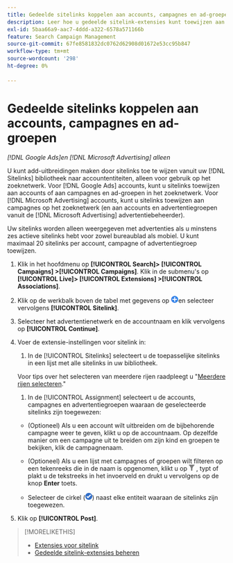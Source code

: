 ```yaml
---
title: Gedeelde sitelinks koppelen aan accounts, campagnes en ad-groepen
description: Leer hoe u gedeelde sitelink-extensies kunt toewijzen aan accounts, campagnes en advertentiegroepen.
exl-id: 5baa66a9-aac7-4ddd-a322-6578a571166b
feature: Search Campaign Management
source-git-commit: 67fe8581832dc0762d62908d01672e53cc95b847
workflow-type: tm+mt
source-wordcount: '298'
ht-degree: 0%

---
```


# Gedeelde sitelinks koppelen aan accounts, campagnes en ad-groepen

*[!DNL Google Ads]en [!DNL Microsoft Advertising] alleen*

U kunt add-uitbreidingen maken door sitelinks toe te wijzen vanuit uw [!DNL Sitelinks] bibliotheek naar accountentiteiten, alleen voor gebruik op het zoeknetwerk. Voor [!DNL Google Ads] accounts, kunt u sitelinks toewijzen aan accounts of aan campagnes en ad-groepen in het zoeknetwerk. Voor [!DNL Microsoft Advertising] accounts, kunt u sitelinks toewijzen aan campagnes op het zoeknetwerk (en aan accounts en advertentiegroepen vanuit de [!DNL Microsoft Advertising] advertentiebeheerder).

Uw sitelinks worden alleen weergegeven met advertenties als u minstens zes actieve sitelinks hebt voor zowel bureaublad als mobiel. U kunt maximaal 20 sitelinks per account, campagne of advertentiegroep toewijzen.

1. Klik in het hoofdmenu op **[!UICONTROL Search]> [!UICONTROL Campaigns] >[!UICONTROL Campaigns]**. Klik in de submenu&#39;s op **[!UICONTROL Live]> [!UICONTROL Extensions] >[!UICONTROL Associations]**.

1. Klik op de werkbalk boven de tabel met gegevens op ![Maken](/help/search-social-commerce/assets/add.png "Maken")en selecteer vervolgens **[!UICONTROL Sitelink]**.

1. Selecteer het advertentienetwerk en de accountnaam en klik vervolgens op **[!UICONTROL Continue]**.

1. Voer de extensie-instellingen voor sitelink in:

   1. In de [!UICONTROL Sitelinks] selecteert u de toepasselijke sitelinks in een lijst met alle sitelinks in uw bibliotheek.

   Voor tips over het selecteren van meerdere rijen raadpleegt u &quot;[Meerdere rijen selecteren](/help/search-social-commerce/common-tasks/navigation-editing-selection/multiple-rows-select.md).&quot;

   1. In de [!UICONTROL Assignment] selecteert u de accounts, campagnes en advertentiegroepen waaraan de geselecteerde sitelinks zijn toegewezen:

   * (Optioneel) Als u een account wilt uitbreiden om de bijbehorende campagne weer te geven, klikt u op de accountnaam. Op dezelfde manier om een campagne uit te breiden om zijn kind en groepen te bekijken, klik de campagnenaam.

   * (Optioneel) Als u een lijst met campagnes of groepen wilt filteren op een tekenreeks die in de naam is opgenomen, klikt u op ![Filter](/help/search-social-commerce/assets/filter.png "Filter") , typt of plakt u de tekstreeks in het invoerveld en drukt u vervolgens op de knop **Enter** toets.

   * Selecteer de cirkel (![Selecteren](/help/search-social-commerce/assets/include.png "Selecteren")) naast elke entiteit waaraan de sitelinks zijn toegewezen.

1. Klik op **[!UICONTROL Post]**.

>[!MORELIKETHIS]
>
>* [Extensies voor sitelink](sitelink-extension-about.md)
>* [Gedeelde sitelink-extensies beheren](sitelink-extension-manage.md)
